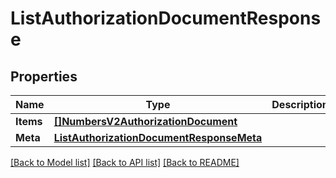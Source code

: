 # ListAuthorizationDocumentResponse

## Properties

Name | Type | Description | Notes
------------ | ------------- | ------------- | -------------
**Items** | [**[]NumbersV2AuthorizationDocument**](NumbersV2AuthorizationDocument.md) |  |[optional] 
**Meta** | [**ListAuthorizationDocumentResponseMeta**](ListAuthorizationDocumentResponseMeta.md) |  |[optional] 

[[Back to Model list]](../README.md#documentation-for-models) [[Back to API list]](../README.md#documentation-for-api-endpoints) [[Back to README]](../README.md)


